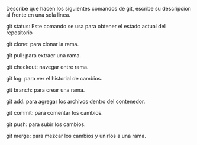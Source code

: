 Describe que hacen los siguientes comandos de git, escribe su descripcion al frente en una sola linea.

git status: Este comando se usa para obtener el estado actual del repositorio

git clone: para clonar la rama. 

git pull: para extraer una rama.

git checkout: navegar entre rama.

git log: para ver el historial de cambios.

git branch: para crear una rama.

git add: para agregar los archivos dentro del contenedor. 

git commit: para comentar los cambios. 

git push: para subir los cambios.

git merge: para mezcar los cambios y unirlos a una rama.
